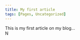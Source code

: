 ```yaml
---
title: My first article
tags: [Pages, Uncategorized]
---
```

<DIV>This is my first article on my blog... </DIV>
<DIV>N</DIV>
